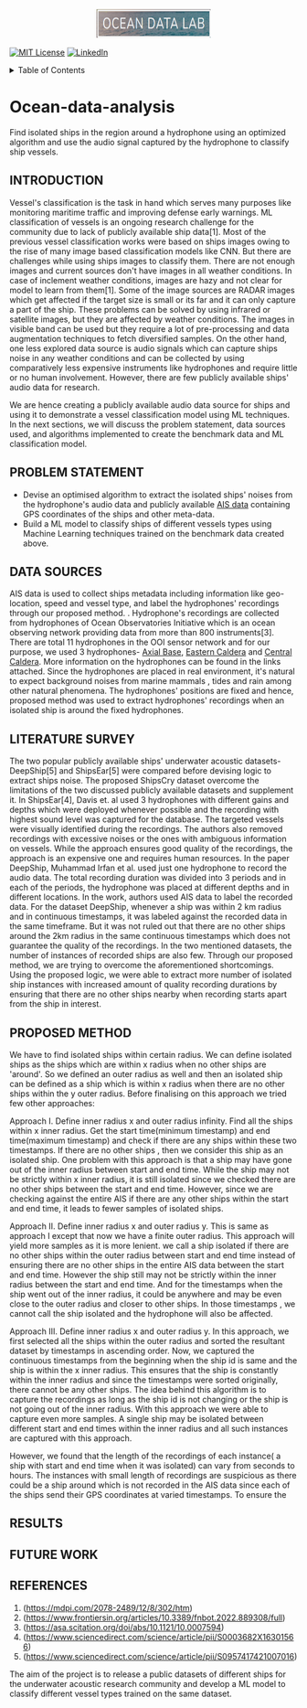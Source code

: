 
<a name="readme-top"></a>

<div align="center">
 <a href="[https://github.com/othneildrew/Best-README-Template](https://sites.uw.edu/abadi/people/)">
    <img src="/ocean data lab.png" alt="Logo" width="200" height="50">
  </a>
</div>



[![MIT License][license-shield]][license-url]
[![LinkedIn][linkedin-shield]][linkedin-url]


<!-- TABLE OF CONTENTS -->
<details>
  <summary>Table of Contents</summary>
  <ol>
    <li><a href="#INTRODUCTION">Introduction</a> </li>
    <li><a href="#PROBLEM-STATEMENT">Problem Statement</a></li>
    <li><a href="#DATA-SOURCES">Data Sources</a></li>
    <li><a href="#PROPOSED-METHOD">Proposed Method</a></li>
    <li><a href="#RESULTS">Results</a></li>
    <li><a href="#FUTURE WORK">Future Work</a></li>
    <li><a href="#REFERENCES">References</a></li>
  </ol>
</details>

# Ocean-data-analysis
Find isolated ships in the region around a hydrophone using an optimized algorithm and use the audio signal captured by the hydrophone to classify ship vessels.

## INTRODUCTION
Vessel's classification is the task in hand which serves many purposes like monitoring maritime traffic and improving defense early warnings. ML classification of vessels is an ongoing research challenge for the community due to lack of publicly available ship data[1]. Most of the previous vessel classification works were based on ships images owing to the rise of many image based classification models like CNN. But there are challenges while using ships images to classify them. There are not enough images and current sources don't have images in all weather conditions. In case of inclement weather conditions, images are hazy and not clear for model to learn from them[1]. Some of the image sources are RADAR images which get affected if the target size is small or its far and it can only capture a part of the ship. These problems can be solved by using infrared or satellite images, but they are affected by weather conditions. The images in visible band can be used but they require a lot of pre-processing and data augmentation techniques to fetch diversified samples. On the other hand, one less explored data source is audio signals which can capture ships noise in any weather conditions and can be collected by using comparatively less expensive instruments like hydrophones and require little or no human involvement. However, there are few publicly available ships' audio data for research.

We are hence creating a publicly available audio data source for ships and using it to demonstrate a vessel classification model using ML techniques. In the next sections, we will discuss the problem statement, data sources used, and algorithms implemented to create the benchmark data and ML classification model.

## PROBLEM STATEMENT
- Devise an optimised algorithm to extract the isolated ships' noises from the hydrophone's audio data and publicly available [AIS data](https://marinecadastre.gov/ais/) containing GPS coordinates of the ships and other meta-data.
- Build a ML model to classify ships of different vessels types using Machine Learning techniques trained on the benchmark data created above.

## DATA SOURCES
AIS data is used to collect ships metadata including information like geo-location, speed and vessel type, and label the hydrophones' recordings through our proposed method. . Hydrophone's recordings are collected from hydrophones of Ocean Observatories Initiative which is an ocean observing network providing data from more than 800 instruments[3]. There are total 11 hydrophones in the OOI sensor network and for our purpose, we used 3 hydrophones- [Axial Base](https://interactiveoceans.washington.edu/research-sites/axial-base/), [Eastern Caldera](https://interactiveoceans.washington.edu/research-sites/axial-caldera/eastern/) and [Central Caldera](https://interactiveoceans.washington.edu/research-sites/axial-caldera/central/). More information on the hydrophones can be found in the links attached. Since the hydrophones are placed in real environment, it's natural to expect background noises from marine mammals , tides and rain among other natural phenomena. The hydrophones' positions are fixed and hence, proposed method was used to extract hydrophones' recordings when an isolated ship is around the fixed hydrophones.

## LITERATURE SURVEY
The two popular publicly available ships' underwater acoustic datasets-  DeepShip[5] and ShipsEar[5] were compared before devising logic to extract ships noise. The proposed ShipsCry dataset overcome the limitations of the two discussed publicly available datasets and supplement it. In ShipsEar[4], Davis et. al used 3 hydrophones with different gains and depths which were deployed whenever possible and the recording with highest sound level was captured for the database. The targeted vessels were visually identified during the recordings. The authors also removed recordings with excessive noises or the ones with ambiguous information on vessels. While the approach ensures good quality of the recordings, the approach is an expensive one and requires human resources. In the paper DeepShip, Muhammad Irfan et al. used just one hydrophone to record the audio data. The total recording duration was divided into 3 periods and in each of the periods, the hydrophone was placed at different depths and in different locations. In the work, authors used AIS data to label the recorded data. For the dataset DeepShip, whenever a ship was within 2 km radius and in continuous timestamps, it was labeled against the recorded data in the same timeframe. But it was not ruled out that there are no other ships around the 2km radius in the same continuous timestamps which does not guarantee the quality of the recordings. In the two mentioned datasets, the number of instances of recorded ships are also few.
Through our proposed method, we are trying to overcome the aforementioned shortcomings. Using the proposed logic, we were able to extract more number of isolated ship instances with increased amount of quality recording durations by ensuring that there are no other ships nearby when recording starts apart from the ship in interest.
  
## PROPOSED METHOD
We have to find isolated ships within certain radius. We can define isolated ships as the ships which are within x radius when no other ships are 'around'. So we 
defined an outer radius as well and then an isolated ship can be defined as a ship which is within x radius when there are no other ships within the y outer radius.
Before finalising on this approach we tried few other approaches:

Approach I.
Define inner radius x and outer radius infinity.
Find all the ships within x inner radius. Get the start time(minimum timestamp) and end time(maximum timestamp) and check if there are any ships within these two timestamps. If there are no other ships , then we consider this ship as an isolated ship. One problem with this approach is that a ship may have gone out of the inner radius between start and end time. While the ship may not be strictly within x inner radius, it is still isolated since we checked there are no other ships between the start and end time.
However, since we are checking against the entire AIS if there are any other ships within the start and end time, it leads to fewer samples of isolated ships.

Approach II. 
Define inner radius x and outer radius y.
This is same as approach I except that now we have a finite outer radius. This approach will yield more samples as it is more lenient. we call a ship isolated if there are no other ships within the outer radius between start and end time instead of ensuring there are no other ships in the entire AIS data between the start and end time.
However the ship still may not be strictly within the inner radius between the start and end time. And for the timestamps when the ship went out of the inner radius, it could be anywhere and may be even close to the outer radius and closer to other ships. In those timestamps , we cannot call the ship isolated and the hydrophone will also be affected.

Approach III.
Define inner radius x and outer radius y.
In this approach, we first selected all the ships within the outer radius and sorted the resultant dataset by timestamps in ascending order. Now, we captured the continuous timestamps from the beginning when the ship id is same and the ship is within the x inner radius. This ensures that the ship is constantly within the inner radius and since the timestamps were sorted originally, there cannot be any other ships.
The idea behind this algorithm is to capture the recordings as long as the ship id is not changing or the ship is not going out of the inner radius. With this approach we were able to capture even more samples. A single ship may be isolated between different start and end times within the inner radius and all such instances are captured with this approach.

However, we found that the length of the recordings of each instance( a ship with start and end time when it was isolated) can vary from seconds to hours. The instances with small length of recordings are suspicious as there could be a ship around which is not recorded in the AIS data since each of the ships send their GPS coordinates at varied timestamps. To ensure the 





## RESULTS

## FUTURE WORK

## REFERENCES

1. (https://mdpi.com/2078-2489/12/8/302/htm)
2. (https://www.frontiersin.org/articles/10.3389/fnbot.2022.889308/full)
3. (https://asa.scitation.org/doi/abs/10.1121/10.0007594)
4. (https://www.sciencedirect.com/science/article/pii/S0003682X16301566)
5. (https://www.sciencedirect.com/science/article/pii/S0957417421007016)


The aim of the project is to release a public datasets of different ships for the underwater acoustic research community and develop a ML model to classify different vessel types trained on the same dataset.


<!-- MARKDOWN LINKS & IMAGES -->
<!-- https://www.markdownguide.org/basic-syntax/#reference-style-links -->
[linkedin-url]: https://www.linkedin.com/in/khirodcsahoo/
[license-shield]: https://img.shields.io/github/license/othneildrew/Best-README-Template.svg?style=for-the-badge
[license-url]:https://github.com/khirodsahoo93/Ocean-data-analysis/blob/main/license.md
[linkedin-shield]: https://img.shields.io/badge/-LinkedIn-black.svg?style=for-the-badge&logo=linkedin&colorB=555
[ocean-shield]:https://github.com/khirodsahoo93/Ocean-data-analysis/blob/main/ocean%20data%20lab.png
[ocean-url]:https://sites.uw.edu/abadi/people/
